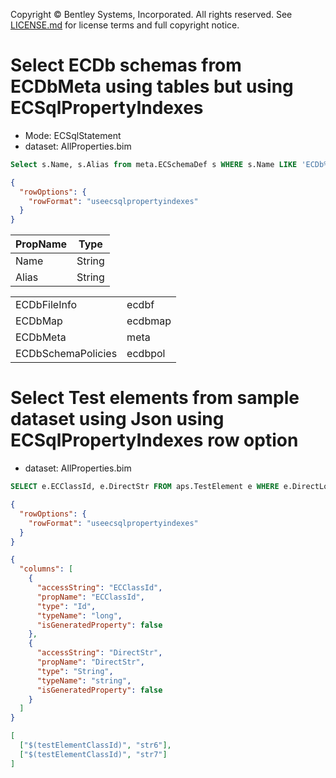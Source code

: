 Copyright © Bentley Systems, Incorporated. All rights reserved. See [LICENSE.md](../../../../LICENSE.md) for license terms and full copyright notice.

# Select ECDb schemas from ECDbMeta using tables but using ECSqlPropertyIndexes

- Mode: ECSqlStatement
- dataset: AllProperties.bim

```sql
Select s.Name, s.Alias from meta.ECSchemaDef s WHERE s.Name LIKE 'ECDb%' LIMIT 4;
```

```json
{
  "rowOptions": {
    "rowFormat": "useecsqlpropertyindexes"
  }
}
```

| PropName | Type   |
| -------- | ------ |
| Name     | String |
| Alias    | String |

|                    |         |
| ------------------ | ------- |
| ECDbFileInfo       | ecdbf   |
| ECDbMap            | ecdbmap |
| ECDbMeta           | meta    |
| ECDbSchemaPolicies | ecdbpol |

# Select Test elements from sample dataset using Json using ECSqlPropertyIndexes row option

- dataset: AllProperties.bim

```sql
SELECT e.ECClassId, e.DirectStr FROM aps.TestElement e WHERE e.DirectLong > 1005 ORDER BY e.DirectLong LIMIT 2
```

```json
{
  "rowOptions": {
    "rowFormat": "useecsqlpropertyindexes"
  }
}
```

```json
{
  "columns": [
    {
      "accessString": "ECClassId",
      "propName": "ECClassId",
      "type": "Id",
      "typeName": "long",
      "isGeneratedProperty": false
    },
    {
      "accessString": "DirectStr",
      "propName": "DirectStr",
      "type": "String",
      "typeName": "string",
      "isGeneratedProperty": false
    }
  ]
}
```

```json
[
  ["$(testElementClassId)", "str6"],
  ["$(testElementClassId)", "str7"]
]
```
